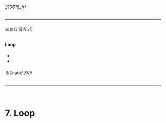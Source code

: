 ###### 210618_fri

<hr>



###### 오늘의 목차 :dizzy_face:

#### Loop

- 

- 

###### 일단 순서 정리

<hr>

<br>


# 7. Loop